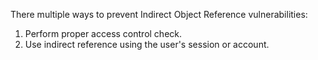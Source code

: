 There multiple ways to prevent Indirect Object Reference
vulnerabilities:

1. Perform proper access control check.
2. Use indirect reference using the user\'s session or account.
